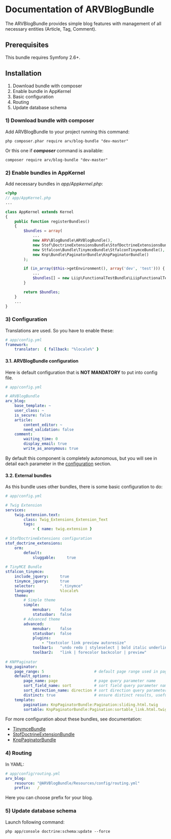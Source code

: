 # Documentation of ARVBlogBundle

The ARVBlogBundle provides simple blog features with management of all necessary entities (Article, Tag, Comment).

## Prerequisites

This bundle requires Symfony 2.6+.

## Installation

1. Download bundle with composer
2. Enable bundle in AppKernel
3. Basic configuration
4. Routing
5. Update database schema
 
### 1) Download bundle with composer

Add ARVBlogBundle to your project running this command:

```
php composer.phar require arv/blog-bundle "dev-master"
```

Or this one if **_composer_** command is available:

```
composer require arv/blog-bundle "dev-master"
```

### 2) Enable bundles in AppKernel

Add necessary bundles in *app/Appkernel.php*:

```php
<?php
// app/AppKernel.php
...

class AppKernel extends Kernel
{
    public function registerBundles()
    {
        $bundles = array(
            ...
            new ARV\BlogBundle\ARVBlogBundle(),
            new Stof\DoctrineExtensionsBundle\StofDoctrineExtensionsBundle(),
            new Stfalcon\Bundle\TinymceBundle\StfalconTinymceBundle(),
            new Knp\Bundle\PaginatorBundle\KnpPaginatorBundle()
        );

        if (in_array($this->getEnvironment(), array('dev', 'test'))) {
            ...
            $bundles[] = new Liip\FunctionalTestBundle\LiipFunctionalTestBundle();
        }

        return $bundles;
    }
    ...
}
```
    
### 3) Configuration

Translations are used. So you have to enable these:

```yaml
# app/config.yml
framework:
    translator:  { fallback: "%locale%" }
```

#### 3.1. ARVBlogBundle configuration

Here is default configuration that is **NOT MANDATORY** to put into config file.

```yaml
# app/config.yml

# ARVBlogBundle
arv_blog:
    base_template: ~
    user_class: ~
    is_secure: false
    article:
        content_editor: ~
        need_validation: false
    comment:
        waiting_time: 0
        display_email: true
        write_as_anonymous: true
```

By default this component is completely autonomous, but you will see in detail each parameter in the [configuration](configuration.md) section.

#### 3.2. External bundles

As this bundle uses other bundles, there is some basic configuration to do:

```yaml
# app/config.yml

# Twig Extension
services:
    twig.extension.text:
        class: Twig_Extensions_Extension_Text
        tags:
            - { name: twig.extension }
            
# StofDoctrineExtensions configuration
stof_doctrine_extensions:
    orm:
        default:
            sluggable:     true
            
# TinyMCE Bundle
stfalcon_tinymce:
    include_jquery:     true
    tinymce_jquery:     true
    selector:           ".tinymce"
    language:           %locale%
    theme:
        # Simple theme
        simple:
            menubar:    false
            statusbar:  false
        # Advanced theme
        advanced:
            menubar:    false
            statusbar:  false
            plugins:
                - "textcolor link preview autoresize"
            toolbar1:   "undo redo | styleselect | bold italic underline | alignleft aligncenter alignright alignjustify | bullist numlist outdent indent"
            toolbar2:   "link | forecolor backcolor | preview"
            
# KNPPaginator
knp_paginator:
    page_range: 5                      # default page range used in pagination control
    default_options:
        page_name: page                # page query parameter name
        sort_field_name: sort          # sort field query parameter name
        sort_direction_name: direction # sort direction query parameter name
        distinct: true                 # ensure distinct results, useful when ORM queries are using GROUP BY statements
    template:
        pagination: KnpPaginatorBundle:Pagination:sliding.html.twig     # sliding pagination controls template
        sortable: KnpPaginatorBundle:Pagination:sortable_link.html.twig # sort link template
```

For more configuration about these bundles, see documentation:

- [TinymceBundle](https://github.com/stfalcon/TinymceBundle)
- [StofDoctrineExtensionBundle](https://github.com/stof/StofDoctrineExtensionsBundle)
- [KnpPaginatorBundle](https://github.com/KnpLabs/KnpPaginatorBundle)

### 4) Routing

In YAML:

```yaml
# app/config/routing.yml
arv_blog:
    resource: "@ARVBlogBundle/Resources/config/routing.yml"
    prefix:   /
```

Here you can choose prefix for your blog.

### 5) Update database schema

Launch following command:

```
php app/console doctrine:schema:update --force
```
